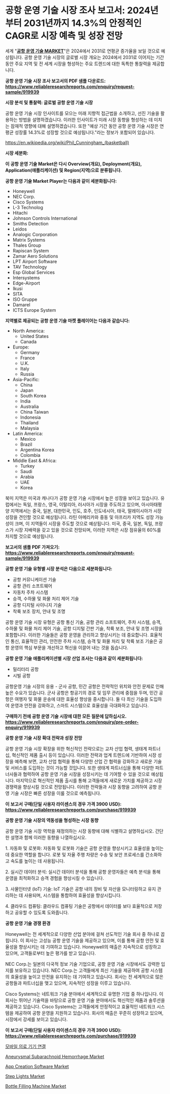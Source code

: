 <p><h1>공항 운영 기술 시장 조사 보고서: 2024년부터 2031년까지 14.3%의 안정적인 CAGR로 시장 예측 및 성장 전망</h1></p><p>세계 "<strong><a href="https://www.reliableresearchreports.com/airport-operations-technology-r919939">공항 운영 기술 MARKET</a></strong>"은 2024에서 2031로 연평균 증가율을 보일 것으로 예상됩니다. 공항 운영 기술 시장의 글로벌 시장 개요는 2024에서 2031로 이어지는 기간 동안 주요 지역 및 전 세계 시장을 형성하는 주요 트렌드에 대한 독특한 통찰력을 제공합니다.</p>
<p><strong>공항 운영 기술 시장 조사 보고서의 PDF 샘플 다운로드: <a href="https://www.reliableresearchreports.com/enquiry/request-sample/919939">https://www.reliableresearchreports.com/enquiry/request-sample/919939</a></strong></p>
<p><strong>시장 분석 및 통찰력: 글로벌 공항 운영 기술 시장</strong></p>
<p><p>공항 운영 기술 시장 인사이트를 모으는 미래 지향적 접근법을 소개하고, 선진 기술을 활용하는 방법을 설명하겠습니다. 이러한 인사이트가 미래 시장 동향을 형성하는 데 미치는 잠재적 영향에 대해 설명하겠습니다. 또한 "예상 기간 동안 공항 운영 기술 시장은 연평균 성장률 14.3%로 성장할 것으로 예상됩니다."라는 정보가 포함되어 있습니다.</p></p>
<p><a href="%7CAUTHORITHY_DOMAIN_URL%7C">https://en.wikipedia.org/wiki/Phil_Cunningham_(basketball)</a></p>
<p><strong>시장 세분화:</strong></p>
<p><strong>이 공항 운영 기술 Market은 다시 Overview(개요), Deployment(개요), Application(애플리케이션) 및 Region(지역)으로 분류됩니다.</strong></p>
<p><strong>공항 운영 기술 Market Player는 다음과 같이 세분화됩니다:</strong></p>
<p><ul><li>Honeywell</li><li>NEC Corp.</li><li>Cisco Systems</li><li>L-3 Technolog</li><li>Hitachi</li><li>Johnson Controls International</li><li>Smiths Detection</li><li>Leidos</li><li>Analogic Corporation</li><li>Matrix Systems</li><li>Thales Group</li><li>Rapiscan System</li><li>Zamar Aero Solutions</li><li>LPT Airport Software</li><li>TAV Technology</li><li>Esp Global Services</li><li>Intersystems</li><li>Edge-Airport</li><li>Ikusi</li><li>SITA</li><li>ISO Gruppe</li><li>Damarel</li><li>ICTS Europe System</li></ul></p>
<p><strong>지역별로 제공되는 공항 운영 기술 마켓 플레이어는 다음과 같습니다:</strong></p>
<p><ul>
    <li>
        North America:
        <ul>
            <li>United States</li>
            <li>Canada</li>
        </ul>
    </li>
    <li>
        Europe:
        <ul>
            <li>Germany</li>
            <li>France</li>
            <li>U.K.</li>
            <li>Italy</li>
            <li>Russia</li>
        </ul>
    </li>
    <li>
        Asia-Pacific:
        <ul>
            <li>China</li>
            <li>Japan</li>
            <li>South Korea</li>
            <li>India</li>
            <li>Australia</li>
            <li>China Taiwan</li>
            <li>Indonesia</li>
            <li>Thailand</li>
            <li>Malaysia</li>
        </ul>
    </li>
    <li>
        Latin America:
        <ul>
            <li>Mexico</li>
            <li>Brazil</li>
            <li>Argentina Korea</li>
            <li>Colombia</li>
        </ul>
    </li>
    <li>
        Middle East & Africa:
        <ul>
            <li>Turkey</li>
            <li>Saudi</li>
            <li>Arabia</li>
            <li>UAE</li>
            <li>Korea</li>
        </ul>
    </li>
    </ul></p>
<p><p>북미 지역은 미국과 캐나다가 공항 운영 기술 시장에서 높은 성장을 보이고 있습니다. 유럽에서는 독일, 프랑스, 영국, 이탈리아, 러시아가 시장을 주도하고 있으며, 아시아태평양 지역에서는 중국, 일본, 대한민국, 인도, 호주, 인도네시아, 태국, 말레이시아가 시장 성장을 견인할 것으로 예상됩니다. 라틴 아메리카와 중동 및 아프리카 지역도 성장 가능성이 크며, 이 지역들이 시장을 주도할 것으로 예상됩니다. 미국, 중국, 일본, 독일, 프랑스가 시장 지배력을 갖고 있을 것으로 전망되며, 이러한 지역은 시장 점유율의 60%를 차지할 것으로 예상됩니다.</p></p>
<p><strong>보고서의 샘플 PDF 가져오기: <a href="https://www.reliableresearchreports.com/enquiry/request-sample/919939">https://www.reliableresearchreports.com/enquiry/request-sample/919939</a></strong></p>
<p><strong>공항 운영 기술 유형별 시장 분석은 다음으로 세분화됩니다:</strong></p>
<p><ul><li>공항 커뮤니케이션 기술</li><li>공항 관리 소프트웨어</li><li>자동차 주차 시스템</li><li>승객, 수하물 및 화물 처리 제어 기술</li><li>공항 디지털 사이니지 기술</li><li>착륙 보조 장치, 안내 및 조명</li></ul></p>
<p><p>공항 운영 기술 시장 유형은 공항 통신 기술, 공항 관리 소프트웨어, 주차 시스템, 승객, 수하물 및 화물 처리 제어 기술, 공항 디지털 간판 기술, 착륙 보조, 안내 및 조명 시장을 포함합니다. 이러한 기술들은 공항 운영을 관리하고 향상시키는 데 중요합니다. 효율적인 통신, 효율적인 관리, 안전한 주차 시스템, 승객 및 화물 처리 및 착륙 보조 기술은 공항 운영의 핵심 부문을 개선하고 혁신을 이끌어 내는 것을 돕습니다.</p></p>
<p><strong>공항 운영 기술 애플리케이션별 시장 산업 조사는 다음과 같이 세분화됩니다:</strong></p>
<p><ul><li>밀리터리 공항</li><li>시빌 공항</li></ul></p>
<p><p>공항운영 기술 시장의 응용 - 군사 공항, 민간 공항은 전략적인 위치와 안전 문제로 인해 높은 수요가 있습니다. 군사 공항은 항공기의 경로 및 임무 관리에 중점을 두며, 민간 공항은 여행자 및 화물 운송에 대한 효율성 향상을 중시합니다. 둘 다 최신 기술을 도입하여 운영과 안전을 강화하고, 스마트 시스템으로 효율성을 극대화하고 있습니다.</p></p>
<p><strong>구매하기 전에 공항 운영 기술 시장에 대한 모든 질문에 답하십시오. <a href="https://www.reliableresearchreports.com/enquiry/pre-order-enquiry/919939">https://www.reliableresearchreports.com/enquiry/pre-order-enquiry/919939</a></strong></p>
<p><strong>공항 운영 기술 시장 확대 전략과 성장 전망</strong></p>
<p><p>공항 운영 기술 시장 확장을 위한 혁신적인 전략으로는 교차 산업 협력, 생태계 파트너십, 혁신적인 제품 출시 등이 있습니다. 이러한 전략과 업계 트렌드에 기반하여 시장 성장을 예측해 보면, 교차 산업 협력을 통해 다양한 산업 간 협력을 강화하고 새로운 기술 및 서비스를 도입하는 것이 가능할 것입니다. 또한 생태계 파트너십을 통해 다양한 파트너사들과 협력하여 공항 운영 기술 시장을 성장시키는 데 기여할 수 있을 것으로 예상됩니다. 마지막으로 혁신적인 제품 출시를 통해 고객들에게 새로운 가치를 제공하고 시장 경쟁력을 향상시킬 것으로 전망됩니다. 이러한 전략들과 시장 동향을 고려하여 공항 운영 기술 시장은 빠른 성장을 이룰 것으로 예측됩니다.</p></p>
<p><strong>이 보고서 구매(단일 사용자 라이센스의 경우 가격 3900 USD): <a href="https://www.reliableresearchreports.com/purchase/919939">https://www.reliableresearchreports.com/purchase/919939</a></strong></p>
<p><strong>공항 운영 기술 시장의 역동성을 형성하는 시장 동향</strong></p>
<p><p>공항 운영 기술 시장 역학을 재정의하는 시장 동향에 대해 식별하고 설명하십시오. 간단한 설명과 함께 이러한 동향을 나열하십시오. </p><p>1. 자동화 및 로봇화: 자동화 및 로봇화 기술은 공항 운영을 향상시키고 효율성을 높이는 데 중요한 역할을 합니다. 로봇 및 자율 주행 차량은 수송 및 보안 프로세스를 간소화하고 속도를 높이는 데 사용됩니다. </p><p>2. 실시간 데이터 분석: 실시간 데이터 분석을 통해 공항 운영자들은 예측 분석을 통해 운영을 최적화하고 승객 경험을 향상시킬 수 있습니다. </p><p>3. 사물인터넷 (IoT) 기술: IoT 기술은 공항 내의 장비 및 자산을 모니터링하고 유지 관리하는 데 사용되며, 시스템을 통합하여 효율성을 향상시킵니다. </p><p>4. 클라우드 컴퓨팅: 클라우드 컴퓨팅 기술은 공항에서 데이터를 보다 효율적으로 저장하고 공유할 수 있도록 도와줍니다.</p></p>
<p><strong>공항 운영 기술 경쟁 환경</strong></p>
<p><p>Honeywell는 전 세계적으로 다양한 산업 분야에 걸쳐 선도적인 기술 회사 중 하나로 꼽힙니다. 이 회사는 고성능 공항 운영 기술을 제공하고 있으며, 이를 통해 공항 안전 및 효율성을 향상시키는 데 기여하고 있습니다. Honeywell의 매출은 지속적으로 성장하고 있으며, 고객들로부터 높은 평가를 받고 있습니다.</p><p>NEC Corp.는 일본의 다국적 정보 기술 기업으로, 공항 운영 기술 시장에서도 강력한 입지를 보유하고 있습니다. NEC Corp.는 고객들에게 최신 기술을 제공하여 공항 시스템의 효율성을 높이고 안전을 유지하는 데 기여하고 있습니다. 회사는 전 세계적으로 많은 공항들과 파트너십을 맺고 있으며, 지속적인 성장을 이루고 있습니다.</p><p>Cisco Systems는 네트워크 기술 분야에서 세계적으로 유명한 기업 중 하나입니다. 이 회사는 뛰어난 기술력을 바탕으로 공항 운영 기술 분야에서도 혁신적인 제품과 솔루션을 제공하고 있습니다. Cisco Systems는 고객들에게 안정적이고 효율적인 네트워크 시스템을 제공하여 공항 운영을 지원하고 있습니다. 회사의 매출은 꾸준히 성장하고 있으며, 시장에서 강세를 보이고 있습니다.</p></p>
<p><strong>이 보고서 구매(단일 사용자 라이센스의 경우 가격 3900 USD): <a href="https://www.reliableresearchreports.com/purchase/919939">https://www.reliableresearchreports.com/purchase/919939</a></strong></p>
<p><p><a href="https://github.com/shampaakter36/Market-Research-Report-List-2/blob/main/822254881813.md">모바일 의료 기기 연결</a></p><p><a href="https://github.com/SheilaBruen2023/Market-Research-Report-List-2/blob/main/aneurysmal-subarachnoid-hemorrhage-market.md">Aneurysmal Subarachnoid Hemorrhage Market</a></p><p><a href="https://github.com/marthawweekle/Market-Research-Report-List-2/blob/main/app-creation-software-market.md">App Creation Software Market</a></p><p><a href="https://www.linkedin.com/pulse/st-market-research-now-qlxbe?trackingId=xlTBncDbTLOLYsGvRhcPbg%3D%3D">Step Lights Market</a></p><p><a href="https://medium.com/@lottierunte1948/bottle-filling-machine-market-size-share-trends-analysis-report-by-end-use-e5ba752a7be2">Bottle Filling Machine Market</a></p></p>